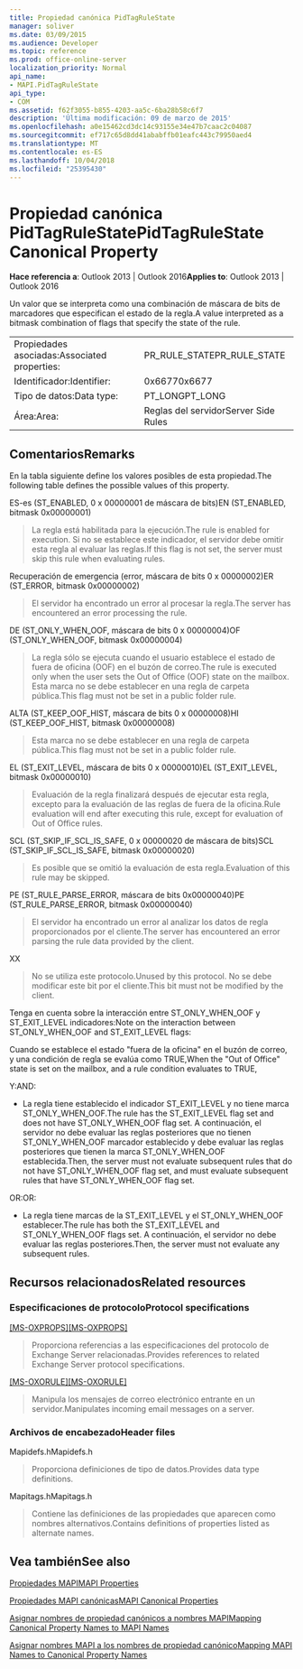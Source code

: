 ```yaml
---
title: Propiedad canónica PidTagRuleState
manager: soliver
ms.date: 03/09/2015
ms.audience: Developer
ms.topic: reference
ms.prod: office-online-server
localization_priority: Normal
api_name:
- MAPI.PidTagRuleState
api_type:
- COM
ms.assetid: f62f3055-b855-4203-aa5c-6ba28b58c6f7
description: 'Última modificación: 09 de marzo de 2015'
ms.openlocfilehash: a0e15462cd3dc14c93155e34e47b7caac2c04087
ms.sourcegitcommit: ef717c65d8dd41ababffb01eafc443c79950aed4
ms.translationtype: MT
ms.contentlocale: es-ES
ms.lasthandoff: 10/04/2018
ms.locfileid: "25395430"
---
```

# <a name="pidtagrulestate-canonical-property"></a><span data-ttu-id="b9325-103">Propiedad canónica PidTagRuleState</span><span class="sxs-lookup"><span data-stu-id="b9325-103">PidTagRuleState Canonical Property</span></span>

  
  
<span data-ttu-id="b9325-104">**Hace referencia a**: Outlook 2013 | Outlook 2016</span><span class="sxs-lookup"><span data-stu-id="b9325-104">**Applies to**: Outlook 2013 | Outlook 2016</span></span> 
  
<span data-ttu-id="b9325-105">Un valor que se interpreta como una combinación de máscara de bits de marcadores que especifican el estado de la regla.</span><span class="sxs-lookup"><span data-stu-id="b9325-105">A value interpreted as a bitmask combination of flags that specify the state of the rule.</span></span>
  
|||
|:-----|:-----|
|<span data-ttu-id="b9325-106">Propiedades asociadas:</span><span class="sxs-lookup"><span data-stu-id="b9325-106">Associated properties:</span></span>  <br/> |<span data-ttu-id="b9325-107">PR_RULE_STATE</span><span class="sxs-lookup"><span data-stu-id="b9325-107">PR_RULE_STATE</span></span>  <br/> |
|<span data-ttu-id="b9325-108">Identificador:</span><span class="sxs-lookup"><span data-stu-id="b9325-108">Identifier:</span></span>  <br/> |<span data-ttu-id="b9325-109">0x6677</span><span class="sxs-lookup"><span data-stu-id="b9325-109">0x6677</span></span>  <br/> |
|<span data-ttu-id="b9325-110">Tipo de datos:</span><span class="sxs-lookup"><span data-stu-id="b9325-110">Data type:</span></span>  <br/> |<span data-ttu-id="b9325-111">PT_LONG</span><span class="sxs-lookup"><span data-stu-id="b9325-111">PT_LONG</span></span>  <br/> |
|<span data-ttu-id="b9325-112">Área:</span><span class="sxs-lookup"><span data-stu-id="b9325-112">Area:</span></span>  <br/> |<span data-ttu-id="b9325-113">Reglas del servidor</span><span class="sxs-lookup"><span data-stu-id="b9325-113">Server Side Rules</span></span>  <br/> |
   
## <a name="remarks"></a><span data-ttu-id="b9325-114">Comentarios</span><span class="sxs-lookup"><span data-stu-id="b9325-114">Remarks</span></span>

<span data-ttu-id="b9325-115">En la tabla siguiente define los valores posibles de esta propiedad.</span><span class="sxs-lookup"><span data-stu-id="b9325-115">The following table defines the possible values of this property.</span></span>
  
<span data-ttu-id="b9325-116">ES-es (ST_ENABLED, 0 x 00000001 de máscara de bits)</span><span class="sxs-lookup"><span data-stu-id="b9325-116">EN (ST_ENABLED, bitmask 0x00000001)</span></span>
  
> <span data-ttu-id="b9325-117">La regla está habilitada para la ejecución.</span><span class="sxs-lookup"><span data-stu-id="b9325-117">The rule is enabled for execution.</span></span> <span data-ttu-id="b9325-118">Si no se establece este indicador, el servidor debe omitir esta regla al evaluar las reglas.</span><span class="sxs-lookup"><span data-stu-id="b9325-118">If this flag is not set, the server must skip this rule when evaluating rules.</span></span>
    
<span data-ttu-id="b9325-119">Recuperación de emergencia (error, máscara de bits 0 x 00000002)</span><span class="sxs-lookup"><span data-stu-id="b9325-119">ER (ST_ERROR, bitmask 0x00000002)</span></span>
  
> <span data-ttu-id="b9325-120">El servidor ha encontrado un error al procesar la regla.</span><span class="sxs-lookup"><span data-stu-id="b9325-120">The server has encountered an error processing the rule.</span></span>
    
<span data-ttu-id="b9325-121">DE (ST_ONLY_WHEN_OOF, máscara de bits 0 x 00000004)</span><span class="sxs-lookup"><span data-stu-id="b9325-121">OF (ST_ONLY_WHEN_OOF, bitmask 0x00000004)</span></span>
  
> <span data-ttu-id="b9325-122">La regla sólo se ejecuta cuando el usuario establece el estado de fuera de oficina (OOF) en el buzón de correo.</span><span class="sxs-lookup"><span data-stu-id="b9325-122">The rule is executed only when the user sets the Out of Office (OOF) state on the mailbox.</span></span> <span data-ttu-id="b9325-123">Esta marca no se debe establecer en una regla de carpeta pública.</span><span class="sxs-lookup"><span data-stu-id="b9325-123">This flag must not be set in a public folder rule.</span></span>
    
<span data-ttu-id="b9325-124">ALTA (ST_KEEP_OOF_HIST, máscara de bits 0 x 00000008)</span><span class="sxs-lookup"><span data-stu-id="b9325-124">HI (ST_KEEP_OOF_HIST, bitmask 0x00000008)</span></span>
  
> <span data-ttu-id="b9325-125">Esta marca no se debe establecer en una regla de carpeta pública.</span><span class="sxs-lookup"><span data-stu-id="b9325-125">This flag must not be set in a public folder rule.</span></span>
    
<span data-ttu-id="b9325-126">EL (ST_EXIT_LEVEL, máscara de bits 0 x 00000010)</span><span class="sxs-lookup"><span data-stu-id="b9325-126">EL (ST_EXIT_LEVEL, bitmask 0x00000010)</span></span>
  
> <span data-ttu-id="b9325-127">Evaluación de la regla finalizará después de ejecutar esta regla, excepto para la evaluación de las reglas de fuera de la oficina.</span><span class="sxs-lookup"><span data-stu-id="b9325-127">Rule evaluation will end after executing this rule, except for evaluation of Out of Office rules.</span></span>
    
<span data-ttu-id="b9325-128">SCL (ST_SKIP_IF_SCL_IS_SAFE, 0 x 00000020 de máscara de bits)</span><span class="sxs-lookup"><span data-stu-id="b9325-128">SCL (ST_SKIP_IF_SCL_IS_SAFE, bitmask 0x00000020)</span></span>
  
> <span data-ttu-id="b9325-129">Es posible que se omitió la evaluación de esta regla.</span><span class="sxs-lookup"><span data-stu-id="b9325-129">Evaluation of this rule may be skipped.</span></span>
    
<span data-ttu-id="b9325-130">PE (ST_RULE_PARSE_ERROR, máscara de bits 0x00000040)</span><span class="sxs-lookup"><span data-stu-id="b9325-130">PE (ST_RULE_PARSE_ERROR, bitmask 0x00000040)</span></span>
  
> <span data-ttu-id="b9325-131">El servidor ha encontrado un error al analizar los datos de regla proporcionados por el cliente.</span><span class="sxs-lookup"><span data-stu-id="b9325-131">The server has encountered an error parsing the rule data provided by the client.</span></span>
    
<span data-ttu-id="b9325-132">X</span><span class="sxs-lookup"><span data-stu-id="b9325-132">X</span></span>
  
> <span data-ttu-id="b9325-133">No se utiliza este protocolo.</span><span class="sxs-lookup"><span data-stu-id="b9325-133">Unused by this protocol.</span></span> <span data-ttu-id="b9325-134">No se debe modificar este bit por el cliente.</span><span class="sxs-lookup"><span data-stu-id="b9325-134">This bit must not be modified by the client.</span></span>
    
<span data-ttu-id="b9325-135">Tenga en cuenta sobre la interacción entre ST_ONLY_WHEN_OOF y ST_EXIT_LEVEL indicadores:</span><span class="sxs-lookup"><span data-stu-id="b9325-135">Note on the interaction between ST_ONLY_WHEN_OOF and ST_EXIT_LEVEL flags:</span></span> 
  
<span data-ttu-id="b9325-136">Cuando se establece el estado "fuera de la oficina" en el buzón de correo, y una condición de regla se evalúa como TRUE,</span><span class="sxs-lookup"><span data-stu-id="b9325-136">When the "Out of Office" state is set on the mailbox, and a rule condition evaluates to TRUE,</span></span> 
  
<span data-ttu-id="b9325-137">Y:</span><span class="sxs-lookup"><span data-stu-id="b9325-137">AND:</span></span>
  
- <span data-ttu-id="b9325-138">La regla tiene establecido el indicador ST_EXIT_LEVEL y no tiene marca ST_ONLY_WHEN_OOF.</span><span class="sxs-lookup"><span data-stu-id="b9325-138">The rule has the ST_EXIT_LEVEL flag set and does not have ST_ONLY_WHEN_OOF flag set.</span></span> <span data-ttu-id="b9325-139">A continuación, el servidor no debe evaluar las reglas posteriores que no tienen ST_ONLY_WHEN_OOF marcador establecido y debe evaluar las reglas posteriores que tienen la marca ST_ONLY_WHEN_OOF establecida.</span><span class="sxs-lookup"><span data-stu-id="b9325-139">Then, the server must not evaluate subsequent rules that do not have ST_ONLY_WHEN_OOF flag set, and must evaluate subsequent rules that have ST_ONLY_WHEN_OOF flag set.</span></span>
    
<span data-ttu-id="b9325-140">OR:</span><span class="sxs-lookup"><span data-stu-id="b9325-140">OR:</span></span>
  
- <span data-ttu-id="b9325-141">La regla tiene marcas de la ST_EXIT_LEVEL y el ST_ONLY_WHEN_OOF establecer.</span><span class="sxs-lookup"><span data-stu-id="b9325-141">The rule has both the ST_EXIT_LEVEL and ST_ONLY_WHEN_OOF flags set.</span></span> <span data-ttu-id="b9325-142">A continuación, el servidor no debe evaluar las reglas posteriores.</span><span class="sxs-lookup"><span data-stu-id="b9325-142">Then, the server must not evaluate any subsequent rules.</span></span>
    
## <a name="related-resources"></a><span data-ttu-id="b9325-143">Recursos relacionados</span><span class="sxs-lookup"><span data-stu-id="b9325-143">Related resources</span></span>

### <a name="protocol-specifications"></a><span data-ttu-id="b9325-144">Especificaciones de protocolo</span><span class="sxs-lookup"><span data-stu-id="b9325-144">Protocol specifications</span></span>

<span data-ttu-id="b9325-145">[[MS-OXPROPS]](https://msdn.microsoft.com/library/f6ab1613-aefe-447d-a49c-18217230b148%28Office.15%29.aspx)</span><span class="sxs-lookup"><span data-stu-id="b9325-145">[[MS-OXPROPS]](https://msdn.microsoft.com/library/f6ab1613-aefe-447d-a49c-18217230b148%28Office.15%29.aspx)</span></span>
  
> <span data-ttu-id="b9325-146">Proporciona referencias a las especificaciones del protocolo de Exchange Server relacionadas.</span><span class="sxs-lookup"><span data-stu-id="b9325-146">Provides references to related Exchange Server protocol specifications.</span></span>
    
<span data-ttu-id="b9325-147">[[MS-OXORULE]](https://msdn.microsoft.com/library/70ac9436-501e-43e2-9163-20d2b546b886%28Office.15%29.aspx)</span><span class="sxs-lookup"><span data-stu-id="b9325-147">[[MS-OXORULE]](https://msdn.microsoft.com/library/70ac9436-501e-43e2-9163-20d2b546b886%28Office.15%29.aspx)</span></span>
  
> <span data-ttu-id="b9325-148">Manipula los mensajes de correo electrónico entrante en un servidor.</span><span class="sxs-lookup"><span data-stu-id="b9325-148">Manipulates incoming email messages on a server.</span></span>
    
### <a name="header-files"></a><span data-ttu-id="b9325-149">Archivos de encabezado</span><span class="sxs-lookup"><span data-stu-id="b9325-149">Header files</span></span>

<span data-ttu-id="b9325-150">Mapidefs.h</span><span class="sxs-lookup"><span data-stu-id="b9325-150">Mapidefs.h</span></span>
  
> <span data-ttu-id="b9325-151">Proporciona definiciones de tipo de datos.</span><span class="sxs-lookup"><span data-stu-id="b9325-151">Provides data type definitions.</span></span>
    
<span data-ttu-id="b9325-152">Mapitags.h</span><span class="sxs-lookup"><span data-stu-id="b9325-152">Mapitags.h</span></span>
  
> <span data-ttu-id="b9325-153">Contiene las definiciones de las propiedades que aparecen como nombres alternativos.</span><span class="sxs-lookup"><span data-stu-id="b9325-153">Contains definitions of properties listed as alternate names.</span></span>
    
## <a name="see-also"></a><span data-ttu-id="b9325-154">Vea también</span><span class="sxs-lookup"><span data-stu-id="b9325-154">See also</span></span>



[<span data-ttu-id="b9325-155">Propiedades MAPI</span><span class="sxs-lookup"><span data-stu-id="b9325-155">MAPI Properties</span></span>](mapi-properties.md)
  
[<span data-ttu-id="b9325-156">Propiedades MAPI canónicas</span><span class="sxs-lookup"><span data-stu-id="b9325-156">MAPI Canonical Properties</span></span>](mapi-canonical-properties.md)
  
[<span data-ttu-id="b9325-157">Asignar nombres de propiedad canónicos a nombres MAPI</span><span class="sxs-lookup"><span data-stu-id="b9325-157">Mapping Canonical Property Names to MAPI Names</span></span>](mapping-canonical-property-names-to-mapi-names.md)
  
[<span data-ttu-id="b9325-158">Asignar nombres MAPI a los nombres de propiedad canónico</span><span class="sxs-lookup"><span data-stu-id="b9325-158">Mapping MAPI Names to Canonical Property Names</span></span>](mapping-mapi-names-to-canonical-property-names.md)

